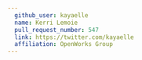 ```yaml
---
  github_user: kayaelle
  name: Kerri Lemoie
  pull_request_number: 547
  link: https://twitter.com/kayaelle
  affiliation: OpenWorks Group
---
```

